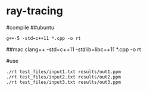 # ray-tracing


#compile
##ubuntu
```
g++-5 -std=c++11 *.cpp -o rt
```

##mac
clang++ -std=c++11 -stdlib=libc++11 *.cpp -o rt

#use
```
./rt test_files/input1.txt results/out1.ppm
./rt test_files/input2.txt results/out2.ppm
./rt test_files/input3.txt results/out3.ppm
```
